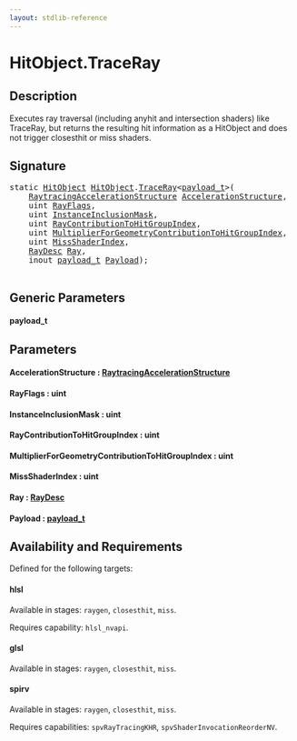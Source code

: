 ```yaml
---
layout: stdlib-reference
---
```


# HitObject\.TraceRay

## Description

Executes ray traversal (including anyhit and intersection shaders) like TraceRay, but returns the
resulting hit information as a HitObject and does not trigger closesthit or miss shaders.




## Signature 

<pre>
<span class='code_keyword'>static</span> <a href="index.md" class="code_type">HitObject</a> <a href="index.md" class="code_type">HitObject</a>.<a href="traceray-05.md">TraceRay</a>&lt;<a href="traceray-05.md#typeparam-payload_t" class="code_type">payload_t</a>&gt;(
    <a href="../raytracingaccelerationstructure-0am/index.md" class="code_type">RaytracingAccelerationStructure</a> <a href="traceray-05.md#decl-AccelerationStructure" class="code_param">AccelerationStructure</a>,
    <span class="code_keyword">uint</span> <a href="traceray-05.md#decl-RayFlags" class="code_param">RayFlags</a>,
    <span class="code_keyword">uint</span> <a href="traceray-05.md#decl-InstanceInclusionMask" class="code_param">InstanceInclusionMask</a>,
    <span class="code_keyword">uint</span> <a href="traceray-05.md#decl-RayContributionToHitGroupIndex" class="code_param">RayContributionToHitGroupIndex</a>,
    <span class="code_keyword">uint</span> <a href="traceray-05.md#decl-MultiplierForGeometryContributionToHitGroupIndex" class="code_param">MultiplierForGeometryContributionToHitGroupIndex</a>,
    <span class="code_keyword">uint</span> <a href="traceray-05.md#decl-MissShaderIndex" class="code_param">MissShaderIndex</a>,
    <a href="../raydesc-03/index.md" class="code_type">RayDesc</a> <a href="traceray-05.md#decl-Ray" class="code_param">Ray</a>,
    <span class="code_keyword">inout</span> <a href="traceray-05.md#typeparam-payload_t" class="code_type">payload_t</a> <a href="traceray-05.md#decl-Payload" class="code_param">Payload</a>);

</pre>

## Generic Parameters

####  <a id="typeparam-payload_t"></a>payload\_t

## Parameters

####  <a id="decl-AccelerationStructure"></a>AccelerationStructure  : [RaytracingAccelerationStructure](../raytracingaccelerationstructure-0am/index.md)
####  <a id="decl-RayFlags"></a>RayFlags  : uint
####  <a id="decl-InstanceInclusionMask"></a>InstanceInclusionMask  : uint
####  <a id="decl-RayContributionToHitGroupIndex"></a>RayContributionToHitGroupIndex  : uint
####  <a id="decl-MultiplierForGeometryContributionToHitGroupIndex"></a>MultiplierForGeometryContributionToHitGroupIndex  : uint
####  <a id="decl-MissShaderIndex"></a>MissShaderIndex  : uint
####  <a id="decl-Ray"></a>Ray  : [RayDesc](../raydesc-03/index.md)
####  <a id="decl-Payload"></a>Payload  : [payload\_t](traceray-05.md#typeparam-payload_t)

## Availability and Requirements

Defined for the following targets:

#### hlsl
Available in stages: `raygen`, `closesthit`, `miss`.

Requires capability: `hlsl_nvapi`.
#### glsl
Available in stages: `raygen`, `closesthit`, `miss`.

#### spirv
Available in stages: `raygen`, `closesthit`, `miss`.

Requires capabilities: `spvRayTracingKHR`, `spvShaderInvocationReorderNV`.



<script>
// Fix .md links to .html when on ReadTheDocs
if (window.location.hostname.includes('readthedocs') || 
    window.location.hostname.includes('rtfd.io')) {
  document.addEventListener('DOMContentLoaded', function() {
    const links = document.querySelectorAll('a');
    links.forEach(link => {
      const href = link.getAttribute('href');
      if (href && href.includes('.md')) {
        // This regex will handle .md links with or without fragment identifiers or query parameters
        link.href = link.href.replace(/(.+)\.md(#[^?]*)?(\?.*)?$/, '$1.html$2$3');
      }
    });
  });
}
</script>
